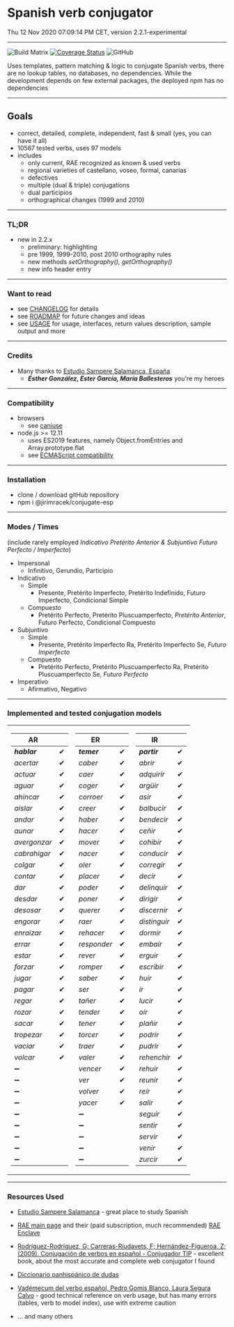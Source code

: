 # Spanish verb conjugator

Thu 12 Nov 2020 07:09:14 PM CET, version 2.2.1-experimental
____

![Build Matrix](https://github.com/jirimracek/conjugate-esp/workflows/Build%20Matrix/badge.svg)
[![Coverage Status](https://coveralls.io/repos/github/jirimracek/conjugate-esp/badge.svg?branch=main)](https://coveralls.io/github/jirimracek/conjugate-esp?branch=main)
![GitHub](https://img.shields.io/github/license/jirimracek/conjugate-esp)

Uses templates, pattern matching & logic to conjugate Spanish verbs, there are no lookup tables, no databases, no dependencies.  While the development depends on few external packages, the deployed npm has no dependencies
____

## Goals

- correct, detailed, complete, independent, fast & small (yes, you can have it all)
- 10567 tested verbs, uses 97 models
- includes
  - only current, RAE recognized as known &amp; used verbs
  - regional varieties of castellano, voseo, formal, canarias
  - defectives
  - multiple (dual & triple) conjugations
  - dual participios
  - orthographical changes (1999 and 2010)

____

### TL;DR

- new in 2.2.x
  - preliminary: highlighting
  - pre 1999, 1999-2010, post 2010 orthography rules
  - new methods *setOrthography(), getOrthography()*
  - new info header entry

____

### Want to read

- see [CHANGELOG](CHANGELOG.md) for details
- see [ROADMAP](ROADMAP.md) for future changes and ideas
- see [USAGE](USAGE.md) for usage, interfaces, return values description, sample output and more

____

### Credits

- Many thanks to [Estudio Sampere Salamanca, España](http://www.sampere.com/learn-spanish/spanish-courses-salamanca.html)
  - ***Esther González, Ester García, María Ballesteros*** you're my heroes

____

### Compatibility

- browsers
  - see [caniuse](https://caniuse.com/?search=fromEntries)
- node.js >= 12.11
  - uses ES2019 features, namely Object.fromEntries and Array.prototype.flat
  - see [ECMAScript compatibility](https://kangax.github.io/compat-table/es2016plus/)

____

### Installation

- clone / download gitHub repository
- npm i @jirimracek/conjugate-esp

____

### Modes / Times

(include rarely employed *Indicativo Pretérito Anterior &amp; Subjuntivo Futuro Perfecto / Imperfecto*)

- Impersonal
  - Infinitivo, Gerundio, Participio
- Indicativo
  - Simple
    - Presente, Pretérito Imperfecto, Pretérito Indefinido, Futuro Imperfecto, Condicional Simple
  - Compuesto
    - Pretérito Perfecto, Pretérito Pluscuamperfecto, *Pretérito Anterior*, Futuro Perfecto, Condicional Compuesto
- Subjuntivo
  - Simple
    - Presente, Pretérito Imperfecto Ra, Pretérito Imperfecto Se, *Futuro Imperfecto*
  - Compuesto
    - Pretérito Perfecto, Pretérito Pluscuamperfecto Ra, Pretérito Pluscuamperfecto Se, *Futuro Perfecto*
- Imperativo
  - Afirmativo, Negativo

____

### Implemented and tested conjugation models

<table>
<tr><td>

| AR            | |
|---------------|:-----------:|
| ***hablar*** | &#x2714; |
| *acertar* | &#x2714; |
| *actuar* | &#x2714; |
| *aguar* | &#x2714; |
| *ahincar* | &#x2714; |
| *aislar* | &#x2714; |
| *andar* | &#x2714; |
| *aunar* | &#x2714; |
| *avergonzar* | &#x2714; |
| *cabrahigar* | &#x2714; |
| *colgar* | &#x2714; |
| *contar* | &#x2714; |
| *dar* | &#x2714; |
| *desdar* | &#x2714; |
| *desosar* | &#x2714; |
| *engorar* | &#x2714; |
| *enraizar* | &#x2714; |
| *errar* | &#x2714; |
| *estar* | &#x2714; |
| *forzar* | &#x2714; |
| *jugar* | &#x2714; |
| *pagar* | &#x2714; |
| *regar* | &#x2714; |
| *rozar* | &#x2714; |
| *sacar* | &#x2714; |
| *tropezar* | &#x2714; |
| *vaciar* | &#x2714; |
| *volcar* | &#x2714; |
|&#x2796;||
|&#x2796;||
|&#x2796;||
|&#x2796;||
|&#x2796;||
|&#x2796;||
|&#x2796;||
|&#x2796;||
|&#x2796;||
</td><td>

| ER            | |
|---------------|:-----------:|
| ***temer*** | &#x2714; |
| *caber* | &#x2714; |
| *caer* | &#x2714; |
| *coger* | &#x2714; |
| *corroer* | &#x2714; |
| *creer* | &#x2714; |
| *haber* | &#x2714; |
| *hacer* | &#x2714; |
| *mover* | &#x2714; |
| *nacer* | &#x2714; |
| *oler* | &#x2714; |
| *placer* | &#x2714; |
| *poder* | &#x2714; |
| *poner* | &#x2714; |
| *querer* | &#x2714; |
| *raer* | &#x2714; |
| *rehacer* | &#x2714; |
| *responder* | &#x2714; |
| *rever* | &#x2714; |
| *romper* | &#x2714; |
| *saber* | &#x2714; |
| *ser* | &#x2714; |
| *tañer* | &#x2714; |
| *tender* | &#x2714; |
| *tener* | &#x2714; |
| *torcer* | &#x2714; |
| *traer* | &#x2714; |
| *valer* | &#x2714; |
| *vencer* | &#x2714; |
| *ver* | &#x2714; |
| *volver* | &#x2714; |
| *yacer* | &#x2714; |
|&#x2796;||
|&#x2796;||
|&#x2796;||
|&#x2796;||
|&#x2796;||
</td><td>

| IR            | |
|---------------|:-----------:|
| ***partir*** | &#x2714; |
| *abrir* | &#x2714; |
| *adquirir* | &#x2714; |
| *argüir* | &#x2714; |
| *asir* | &#x2714; |
| *balbucir* | &#x2714; |
| *bendecir* | &#x2714; |
| *ceñir* | &#x2714; |
| *cohibir* | &#x2714; |
| *conducir* | &#x2714; |
| *corregir* | &#x2714; |
| *decir* | &#x2714; |
| *delinquir* | &#x2714; |
| *dirigir* | &#x2714; |
| *discernir* | &#x2714; |
| *distinguir* | &#x2714; |
| *dormir* | &#x2714; |
| *embaír* | &#x2714; |
| *erguir* | &#x2714; |
| *escribir* | &#x2714; |
| *huir* | &#x2714; |
| *ir* | &#x2714; |
| *lucir* | &#x2714; |
| *oír* | &#x2714; |
| *plañir* | &#x2714; |
| *podrir* | &#x2714; |
| *pudrir* | &#x2714; |
| *rehenchir* | &#x2714; |
| *rehuir* | &#x2714; |
| *reunir* | &#x2714; |
| *reír* | &#x2714; |
| *salir* | &#x2714; |
| *seguir* | &#x2714; |
| *sentir* | &#x2714; |
| *servir* | &#x2714; |
| *venir* | &#x2714; |
| *zurcir* | &#x2714; |
</td></tr> </table>

____

### Resources Used

- [Estudio Sampere Salamanca](http://www.sampere.com/learn-spanish/spanish-courses-salamanca.html "Sampere Salamanca") - great place to study Spanish

- [RAE main page](https://www.rae.es "RAE") and their (paid subscription, much recommended) [RAE Enclave](https://enclave.rae.es "Enclave")

- [Rodríguez-Rodríguez, G; Carreras-Riudavets, F; Hernández-Figueroa, Z; (2009). Conjugación de verbos en español - Conjugador TIP](https://tulengua.es "Conjugador TIP") - excellent book, about the most accurate and complete web conjugator I found

- [Diccionario panhispánico de dudas](https://www.casadellibro.com/libro-diccionario-panhispanico-de-dudas-2-ed/9788429406238/1051481 "Casa del libro" )

- [Vadémecum del verbo español, Pedro Gomis Blanco, Laura Segura Calvo](https://www.amazon.es/Vad%C3%A9mecum-verbo-espa%C3%B1ol-Pedro-Blanco/dp/8497783875 "Amazon.es") - good technical reference on verb usage, but has many errors (tables, verb to model index), use with extreme caution

- ... and many others
